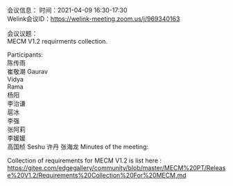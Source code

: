 会议信息：
时间：2021-04-09 16:30-17:30  
Welink会议ID：https://welink-meeting.zoom.us/j/969340163 

会议议题：  
MECM V1.2 requirments collection.

Participants:  
陈传雨  
崔敬潮
Gaurav  
Vidya  
Rama  
杨阳  
李治谦  
扈冰  
李强  
张阿莉  
李媛媛  
高国桢 
Seshu
许丹
张海龙 
Minutes of the meeting:  

Collection of requirements for MECM V1.2 is list here : https://gitee.com/edgegallery/community/blob/master/MECM%20PT/Release%20V1.2/Requirements%20Collection%20For%20MECM.md



